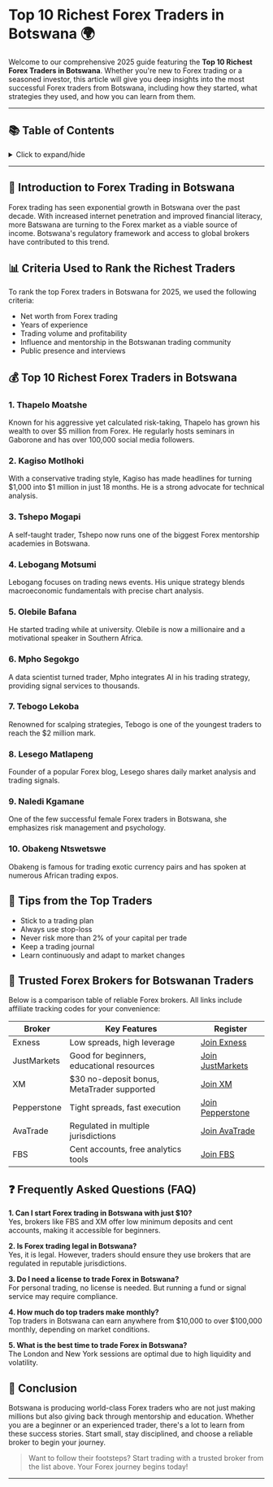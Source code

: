 # Top 10 Richest Forex Traders in Botswana 🌍

Welcome to our comprehensive 2025 guide featuring the **Top 10 Richest Forex Traders in Botswana**. Whether you're new to Forex trading or a seasoned investor, this article will give you deep insights into the most successful Forex traders from Botswana, including how they started, what strategies they used, and how you can learn from them.

---

## 📚 Table of Contents
<details>
<summary>Click to expand/hide</summary>

1. [Introduction to Forex Trading in Botswana](#introduction-to-forex-trading-in-botswana)  
2. [Criteria Used to Rank the Richest Traders](#criteria-used-to-rank-the-richest-traders)  
3. [Top 10 Richest Forex Traders in Botswana](#top-10-richest-forex-traders-in-botswana)  
4. [Tips from the Top Traders](#tips-from-the-top-traders)  
5. [Trusted Forex Brokers for Botswanan Traders](#trusted-forex-brokers-for-botswanan-traders)  
6. [Frequently Asked Questions (FAQ)](#frequently-asked-questions-faq)  
7. [Conclusion](#conclusion)

</details>

---

## 🧭 Introduction to Forex Trading in Botswana

Forex trading has seen exponential growth in Botswana over the past decade. With increased internet penetration and improved financial literacy, more Batswana are turning to the Forex market as a viable source of income. Botswana's regulatory framework and access to global brokers have contributed to this trend.

## 📊 Criteria Used to Rank the Richest Traders

To rank the top Forex traders in Botswana for 2025, we used the following criteria:

- Net worth from Forex trading  
- Years of experience  
- Trading volume and profitability  
- Influence and mentorship in the Botswanan trading community  
- Public presence and interviews  

## 💰 Top 10 Richest Forex Traders in Botswana

### 1. **Thapelo Moatshe**  
Known for his aggressive yet calculated risk-taking, Thapelo has grown his wealth to over $5 million from Forex. He regularly hosts seminars in Gaborone and has over 100,000 social media followers.

### 2. **Kagiso Motlhoki**  
With a conservative trading style, Kagiso has made headlines for turning \$1,000 into \$1 million in just 18 months. He is a strong advocate for technical analysis.

### 3. **Tshepo Mogapi**  
A self-taught trader, Tshepo now runs one of the biggest Forex mentorship academies in Botswana.

### 4. **Lebogang Motsumi**  
Lebogang focuses on trading news events. His unique strategy blends macroeconomic fundamentals with precise chart analysis.

### 5. **Olebile Bafana**  
He started trading while at university. Olebile is now a millionaire and a motivational speaker in Southern Africa.

### 6. **Mpho Segokgo**  
A data scientist turned trader, Mpho integrates AI in his trading strategy, providing signal services to thousands.

### 7. **Tebogo Lekoba**  
Renowned for scalping strategies, Tebogo is one of the youngest traders to reach the $2 million mark.

### 8. **Lesego Matlapeng**  
Founder of a popular Forex blog, Lesego shares daily market analysis and trading signals.

### 9. **Naledi Kgamane**  
One of the few successful female Forex traders in Botswana, she emphasizes risk management and psychology.

### 10. **Obakeng Ntswetswe**  
Obakeng is famous for trading exotic currency pairs and has spoken at numerous African trading expos.

## 🧠 Tips from the Top Traders

- Stick to a trading plan 
- Always use stop-loss 
- Never risk more than 2% of your capital per trade  
- Keep a trading journal 
- Learn continuously and adapt to market changes 

## 🏦 Trusted Forex Brokers for Botswanan Traders

Below is a comparison table of reliable Forex brokers. All links include affiliate tracking codes for your convenience:

| Broker        | Key Features                                | Register                                                               |
|---------------|---------------------------------------------|--------------------------------------------------------------------------------|
| Exness        | Low spreads, high leverage                  | [Join Exness](https://one.exnesstrack.org/a/english23)                        |
| JustMarkets   | Good for beginners, educational resources   | [Join JustMarkets](https://one.justmarkets.link/a/79iqw0j6nj)                |
| XM            | $30 no-deposit bonus, MetaTrader supported  | [Join XM](https://clicks.pipaffiliates.com/c?c=589901&l=en&p=0)               |
| Pepperstone   | Tight spreads, fast execution               | [Join Pepperstone](https://trk.pepperstonepartners.com/aff_c?offer_id=367&aff_id=33954) |
| AvaTrade      | Regulated in multiple jurisdictions         | [Join AvaTrade](https://www.avatrade.com?versionId=10301&tag=194438)         |
| FBS           | Cent accounts, free analytics tools         | [Join FBS](https://fbs.partners?ibl=587836&ibp=21398815)                      |

## ❓ Frequently Asked Questions (FAQ)

**1. Can I start Forex trading in Botswana with just $10?**  
Yes, brokers like FBS and XM offer low minimum deposits and cent accounts, making it accessible for beginners.

**2. Is Forex trading legal in Botswana?**  
Yes, it is legal. However, traders should ensure they use brokers that are regulated in reputable jurisdictions.

**3. Do I need a license to trade Forex in Botswana?**  
For personal trading, no license is needed. But running a fund or signal service may require compliance.

**4. How much do top traders make monthly?**  
Top traders in Botswana can earn anywhere from $10,000 to over $100,000 monthly, depending on market conditions.

**5. What is the best time to trade Forex in Botswana?**  
The London and New York sessions are optimal due to high liquidity and volatility.

## 🏁 Conclusion

Botswana is producing world-class Forex traders who are not just making millions but also giving back through mentorship and education. Whether you are a beginner or an experienced trader, there's a lot to learn from these success stories. Start small, stay disciplined, and choose a reliable broker to begin your journey.

> Want to follow their footsteps? Start trading with a trusted broker from the list above. Your Forex journey begins today!

---

